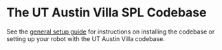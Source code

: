 # The UT Austin Villa SPL Codebase

See the [general setup guide](documentation/general_setup.md) for instructions on installing the codebase or setting up your robot with the UT Austin Villa codebase.
